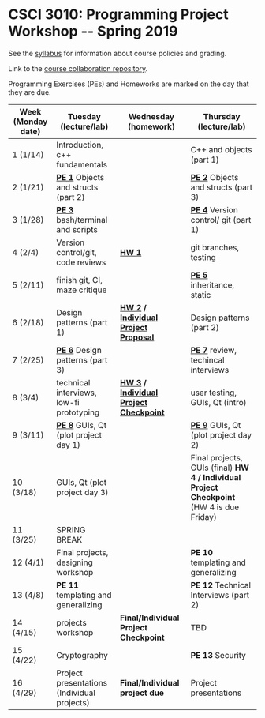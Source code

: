 CSCI 3010: Programming Project Workshop -- Spring 2019
=====================

See the [syllabus](syllabus.md) for information about course policies and grading.  

Link to the [course collaboration repository](https://github.com/muzny/csci3010-spring2019-collab).  

Programming Exercises (PEs) and Homeworks are marked on the day that they are due.  

|Week (Monday date) | Tuesday (lecture/lab) | Wednesday (homework) | Thursday (lecture/lab) |
| --- | --- | --- | --- |
1 (1/14) | Introduction, c++ fundamentals | | C++ and objects (part 1) |
2 (1/21) | [__PE 1__](programming_exercises/pe1.md)  Objects and structs (part 2) | | [__PE 2__](programming_exercises/pe2.md)  Objects and structs (part 3) |
3 (1/28) | [__PE 3__](programming_exercises/pe3.md)  bash/terminal and scripts | | [__PE 4__](programming_exercises/pe4.md)  Version control/ git (part 1) |
4 (2/4) | Version control/git, code reviews | [__HW 1__](homework/hw1_mazegame/) | git branches, testing |
5 (2/11) |  finish git, CI, maze critique | | [__PE 5__](programming_exercises/pe5.md)  inheritance, static |
6 (2/18) | Design patterns (part 1) | __[HW 2](homework/hw2_shoppingtesting/) / [Individual Project Proposal](homework/individual_projects)__ | Design patterns (part 2) |
7 (2/25) | [__PE 6__](programming_exercises/pe6.md)  Design patterns (part 3) | | [__PE 7__](programming_exercises/pe7.md) review, techincal interviews |
8 (3/4) | technical interviews, low-fi prototyping | __[HW 3](homework/hw3_election) / [Individual Project Checkpoint](homework/individual_projects)__ | user testing, GUIs, Qt (intro) |
9 (3/11) | [__PE 8__](programming_exercises/pe8.md)  GUIs, Qt (plot project day 1) | | [__PE 9__](programming_exercises/pe9.md) GUIs, Qt (plot project day 2) |
10 (3/18) | GUIs, Qt (plot project day 3) | |   Final projects, GUIs (final)           __HW 4 / Individual Project Checkpoint__ (HW 4 is due Friday)
11 (3/25) | SPRING BREAK | | 
12 (4/1) |  Final projects, designing workshop |  |  __PE 10__ templating and generalizing 
13 (4/8) | __PE 11__ templating and generalizing |  | __PE 12__ Technical Interviews (part 2)  
14 (4/15) | projects workshop | __Final/Individual Project Checkpoint__ | TBD
15 (4/22) | Cryptography | | __PE 13__ Security
16 (4/29) | Project presentations (Individual projects) | __Final/Individual project due__ | Project presentations
